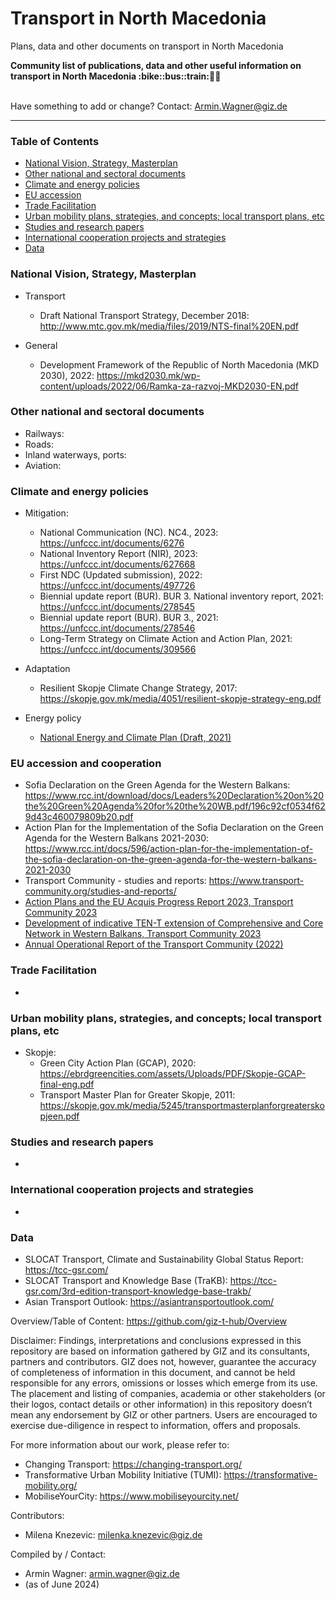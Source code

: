 # Transport in North Macedonia
Plans, data and other documents on transport in North Macedonia

<b> 
Community list of publications, data and other useful information on transport in North Macedonia :bike::bus::train:🌳🚊
</b><br><br>

Have something to add or change? Contact: Armin.Wagner@giz.de

------------------------------

### Table of Contents

- [National Vision, Strategy, Masterplan](#National-Vision-Strategy-Masterplan)
- [Other national and sectoral documents](#other-national-sectoral-documents) 
- [Climate and energy policies](#climate-energy-policies) 
- [EU accession](#eu-accession)
- [Trade Facilitation](#trade-facilitation)  
- [Urban mobility plans, strategies, and concepts; local transport plans, etc](#local-transport-plans) 
- [Studies and research papers](#studies-research) 
- [International cooperation projects and strategies](#International-cooperation) 
- [Data](#data) 

  
### National Vision, Strategy, Masterplan <a name="national-vision-strategy-masterplan"></a> 

- Transport
  - Draft National Transport Strategy, December 2018: http://www.mtc.gov.mk/media/files/2019/NTS-final%20EN.pdf
    

- General
  - Development Framework of the Republic of North Macedonia (МKD 2030), 2022: https://mkd2030.mk/wp-content/uploads/2022/06/Ramka-za-razvoj-MKD2030-EN.pdf


### Other national and sectoral documents <a name="other-national-sectoral-documents"></a> 

- Railways:
- Roads:
- Inland waterways, ports:
- Aviation:

### Climate and energy policies <a name="climate-energy-policies"></a> 

- Mitigation:
     - National Communication (NC). NC4., 2023: https://unfccc.int/documents/6276
     - National Inventory Report (NIR), 2023: https://unfccc.int/documents/627668
     - First NDC (Updated submission), 2022: https://unfccc.int/documents/497726
     - Biennial update report (BUR). BUR 3. National inventory report, 2021: https://unfccc.int/documents/278545
     - Biennial update report (BUR). BUR 3., 2021: https://unfccc.int/documents/278546
     - Long-Term Strategy on Climate Action and Action Plan, 2021: https://unfccc.int/documents/309566 
      
- Adaptation
  - Resilient Skopje Climate Change Strategy, 2017: https://skopje.gov.mk/media/4051/resilient-skopje-strategy-eng.pdf

- Energy policy 
    - [National Energy and Climate Plan (Draft, 2021)](https://www.energy-community.org/implementation/package/NECP.html)     


### EU accession and cooperation <a name="eu-accession"></a> 

- Sofia Declaration on the Green Agenda for the Western Balkans: https://www.rcc.int/download/docs/Leaders%20Declaration%20on%20the%20Green%20Agenda%20for%20the%20WB.pdf/196c92cf0534f629d43c460079809b20.pdf 
- Action Plan for the Implementation of the Sofia Declaration on the Green Agenda for the Western Balkans 2021-2030: https://www.rcc.int/docs/596/action-plan-for-the-implementation-of-the-sofia-declaration-on-the-green-agenda-for-the-western-balkans-2021-2030
- Transport Community - studies and reports: https://www.transport-community.org/studies-and-reports/
-  [Action Plans and the EU Acquis Progress Report 2023, Transport Community 2023](https://www.transport-community.org/wp-content/uploads/2023/12/Action-Plans-and-EU-Acquis-Progress-Report-2023-WEB.pdf)
- [Development of indicative TEN-T extension of Comprehensive and Core Network in Western Balkans, Transport Community 2023](https://www.transport-community.org/wp-content/uploads/2023/12/TEN-T-Report-2023-WEB.pdf)
- [Annual Operational Report of the Transport Community (2022)](https://www.transport-community.org/wp-content/uploads/2022/06/AOR-2021.pdf)



### Trade Facilitation <a name="trade-facilitation"></a> 

- 

### Urban mobility plans, strategies, and concepts; local transport plans, etc <a name="local-transport-plans"></a>  

- Skopje:
  -   Green City Action Plan (GCAP), 2020: https://ebrdgreencities.com/assets/Uploads/PDF/Skopje-GCAP-final-eng.pdf
  -   Transport Master Plan for Greater Skopje, 2011: https://skopje.gov.mk/media/5245/transportmasterplanforgreaterskopjeen.pdf


### Studies and research papers <a name="studies-research"></a> 

-

### International cooperation projects and strategies <a name="international-cooperation"></a> 

- 

### Data <a name="data"></a>

- SLOCAT Transport, Climate and Sustainability Global Status Report: https://tcc-gsr.com/ 
- SLOCAT Transport and Knowledge Base (TraKB):  https://tcc-gsr.com/3rd-edition-transport-knowledge-base-trakb/ 
- Asian Transport Outlook: https://asiantransportoutlook.com/ 


Overview/Table of Content: https://github.com/giz-t-hub/Overview

Disclaimer: Findings, interpretations and conclusions expressed in this repository are based on information gathered by GIZ and its consultants, partners and contributors. GIZ does not, however, guarantee the accuracy of completeness of information in this document, and cannot be held responsible for any errors, omissions or losses which emerge from its use. The placement and listing of companies, academia or other stakeholders (or their logos, contact details or other information) in this repository doesn’t mean any endorsement by GIZ or other partners. Users are encouraged to exercise due-diligence in respect to information, offers and proposals.


For more information about our work, please refer to: 
- 	Changing Transport: https://changing-transport.org/
-	Transformative Urban Mobility Initiative (TUMI): https://transformative-mobility.org/
-	MobiliseYourCity: https://www.mobiliseyourcity.net/

Contributors:  
- Milena Knezevic: milenka.knezevic@giz.de

Compiled by / Contact:
- Armin Wagner: armin.wagner@giz.de
- (as of June 2024)
